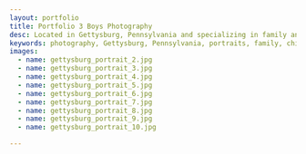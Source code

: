 ```yaml
---
layout: portfolio
title: Portfolio 3 Boys Photography
desc: Located in Gettysburg, Pennsylvania and specializing in family and children's portraits.
keywords: photography, Gettysburg, Pennsylvania, portraits, family, children
images:
  - name: gettysburg_portrait_2.jpg
  - name: gettysburg_portrait_3.jpg
  - name: gettysburg_portrait_4.jpg
  - name: gettysburg_portrait_5.jpg
  - name: gettysburg_portrait_6.jpg
  - name: gettysburg_portrait_7.jpg
  - name: gettysburg_portrait_8.jpg
  - name: gettysburg_portrait_9.jpg
  - name: gettysburg_portrait_10.jpg

---
```

